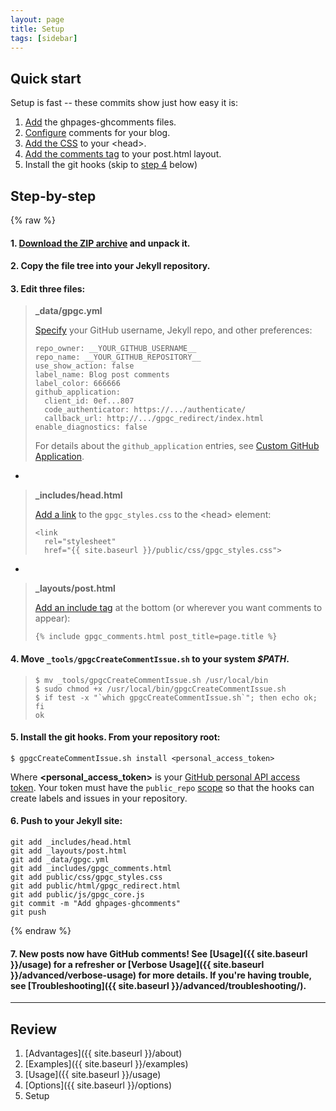 ```yaml
---
layout: page
title: Setup
tags: [sidebar]
---
```


## Quick start

Setup is fast -- these commits show just how easy it is:

 1. [Add](https://github.com/wireddown/gpgc-test/commit/e6eefb8539f1630d5e847760b288a857b31fe55e?diff=unified) the ghpages-ghcomments files.
 1. [Configure](https://github.com/wireddown/gpgc-test/commit/f73cc70e931c14f63ea8081ec3c006b67258df4d?diff=split) comments for your blog.
 1. [Add the CSS](https://github.com/wireddown/gpgc-test/commit/b84c65db227b867228178a50554f3374e70a9314?diff=split) to your \<head\>.
 1. [Add the comments tag](https://github.com/wireddown/gpgc-test/commit/240420c7dd0f7ef0f2dd39c06897cf0d3e711c24?diff=split) to your post.html layout.
 1. Install the git hooks (skip to [step 4](#step-4) below)

## Step-by-step

{% raw %}

#### 1. [**Download** the ZIP archive](https://github.com/wireddown/ghpages-ghcomments/archive/release.zip) and unpack it.

#### 2. **Copy** the file tree into your Jekyll repository.

#### 3. **Edit** three files:

> **_data/gpgc.yml**
>
> [Specify](https://github.com/wireddown/gpgc-test/commit/f73cc70e931c14f63ea8081ec3c006b67258df4d?diff=split) your GitHub username, Jekyll repo, and other preferences:
>
> ```
> repo_owner: __YOUR_GITHUB_USERNAME__
> repo_name: __YOUR_GITHUB_REPOSITORY__
> use_show_action: false
> label_name: Blog post comments
> label_color: 666666
> github_application:
>   client_id: 0ef...807
>   code_authenticator: https://.../authenticate/
>   callback_url: http://.../gpgc_redirect/index.html
> enable_diagnostics: false
> ```
>
> For details about the `github_application` entries, see [Custom GitHub Application](../advanced/custom-github-app/).

-

> **_includes/head.html**
> 
> [Add a link](https://github.com/wireddown/gpgc-test/commit/b84c65db227b867228178a50554f3374e70a9314?diff=split) to the `gpgc_styles.css` to the \<head\> element:
>
> ```
> <link
>   rel="stylesheet"
>   href="{{ site.baseurl }}/public/css/gpgc_styles.css">
> ```

-

> **_layouts/post.html**
>
> [Add an include tag](https://github.com/wireddown/gpgc-test/commit/240420c7dd0f7ef0f2dd39c06897cf0d3e711c24?diff=split) at the bottom (or wherever you want comments to appear):
>
> ```
> {% include gpgc_comments.html post_title=page.title %}
> ```

#### <a name="step-4"></a>4. **Move** `_tools/gpgcCreateCommentIssue.sh` to your system *$PATH*.

> ```
> $ mv _tools/gpgcCreateCommentIssue.sh /usr/local/bin
> $ sudo chmod +x /usr/local/bin/gpgcCreateCommentIssue.sh
> $ if test -x "`which gpgcCreateCommentIssue.sh`"; then echo ok; fi
> ok
> ```

#### 5. **Install** the git hooks. From your repository root:

```
$ gpgcCreateCommentIssue.sh install <personal_access_token>
```

Where **\<personal\_access\_token\>** is your [GitHub personal API access token](https://help.github.com/articles/creating-an-access-token-for-command-line-use/). Your token must have the `public_repo` [scope](https://developer.github.com/v3/oauth/#scopes) so that the hooks can create labels and issues in your repository.

#### 6. **Push** to your Jekyll site:

```
git add _includes/head.html
git add _layouts/post.html
git add _data/gpgc.yml
git add _includes/gpgc_comments.html
git add public/css/gpgc_styles.css
git add public/html/gpgc_redirect.html
git add public/js/gpgc_core.js
git commit -m "Add ghpages-ghcomments"
git push
```

{% endraw %}

#### 7. New posts now have GitHub comments! See [Usage]({{ site.baseurl }}/usage) for a refresher or [Verbose Usage]({{ site.baseurl }}/advanced/verbose-usage) for more details. If you're having trouble, see [Troubleshooting]({{ site.baseurl }}/advanced/troubleshooting/).

---

## Review
 1. [Advantages]({{ site.baseurl }}/about)
 1. [Examples]({{ site.baseurl }}/examples)
 1. [Usage]({{ site.baseurl }}/usage)
 1. [Options]({{ site.baseurl }}/options)
 1. Setup
